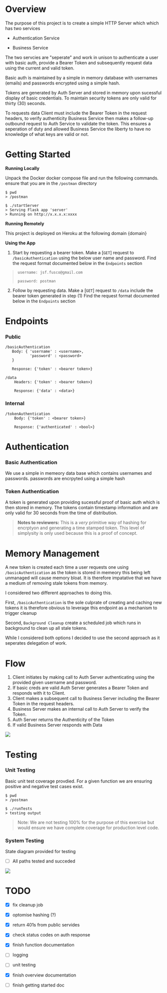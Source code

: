 # Overview
The purpose of this project is to create a simple HTTP Server which which has two services
* Authentication Service

* Business Service 

The two servcies are "seperate" and work in unison to authenticate a user with basic auth, provide a Bearer Token and subsequently request data using the current and valid token. 

Basic auth is maintained by a simple in memory database with usernames (emails) and passwords encrypted using a simple hash. 

Tokens are generated by Auth Server and stored in memory upon sucessful display of basic credentials. To maintain security tokens are only valid for thirty (30) seconds. 

To requests data Client must include the Bearer Token in the request headers, to verify authenticity Business Service then makes a follow-up outbound request to Auth Service to validate the token. This ensures a seperation of duty and allowed Business Service the liberty to have no knowledge of what keys are valid or not.


# Getting Started
**Running Locally**

Unpack the Docker docker compose file and run the following commands. ensure that you are in the `/postman` directory
```
$ pwd
> /postman

$ ./startServer
> Serving Flask app 'server'
> Running on http://x.x.x.x:xxxx
```

**Running Remotely**

This project is deployed on Heroku at the following domain {domain} 

**Using the App**

1. Start by requesting a bearer token. Make a [`GET`] request to `/basicAuthentication` using the below user name and password. Find the request format documented below in the `Endpoints` section
   
> `username: jsf.fusco@gmail.com`
>
> `password: postman`

2. Follow by requesting data. Make a [`GET`] request to `/data` include the bearer token generated in step (1) Find the request format documented below in the `Endpoints` section


# Endpoints
### **Public**

  ``` 
  /basicAuthentication
     Body: { 'username' : <username>,
             'password' : <password>
     }
  
     Response: {'token' : <bearer token>}
  ```
  
  ```
  /data
      Headers: {'token' : <bearer token>}
      
      Response: {'data' : <data>}
  ```

### **Internal**
```
/tokenAuthentication
    Body: {'token' : <bearer token>}

    Response: {'authenticated' : <bool>}
```

# Authentication
### **Basic Authentication**
We use a simple in memeory data base which contains usernames and passwords. passwords are encrpyted using a simple hash 

### **Token Authentication**
A token is generated upon providing sucessful proof of basic auth which is then stored in memory. The tokens contain timestamp information and are only valid for 30 seconds from the time of distribution. 

> **Notes to reviewers:** This is a *very* primitive way of hashing for encrptyon and generating a time stamped token. This level of simplysity is only used because this is a proof of concept. 

# Memory Management
A new token is created each time a user requests one using `/basicAuthentication` as the token is stored in memeory this being left unmanaged will cause memory bloat. It is therefore impatative that we have a medium of removing stale tokens from memory. 

I considered two different approaches to doing this. 

First, `/basicAuthentication` is the sole culprate of creating and caching new tokens it is therefore obvious to leverage this endpoint as a mechanism to trigger cleanup

Second, `Background Cleanup` create a scheduled job which runs in background to clean up all stale tokens. 

While I considered both options I decided to use the second approach as it seperates delegation of work. 

# Flow
1) Client initiates by making call to Auth Server authenticating using the provided given username and password.
2) If basic creds are valid Auth Server generates a Bearer Token and responds with it to Client.
3) Client makes a subsequent call to Business Server including the Bearer Token in the request headers.
4) Business Server makes an internal call to Auth Server to verify the Token.
5) Auth Server returns the Authenticity of the Token
6) If valid Business Server responds with Data

![](/images/FlowChart.png)

# Testing
### **Unit Testing**
Basic unit test coverage provdied. For a given function we are ensuring positive and negative test cases exist. 
```
$ pwd
> /postman

$ ./runTests
> testing output
```
> Note: We are not testing 100% for the purpose of this exercise but would ensure we have complete coverage for production level code.

### **System Testing**
State diagram provided for testing 

- [ ] All paths tested and succeded 
  
![](/images/StateDiagram.png)

# TODO

- [X] fix cleanup job 

- [X] optomise hashing  (?)

- [X] return 401s from public servides

- [X] check status codes on auth response 
- [X] finish function documentation
- [ ] logging
- [ ] unit testing   
- [X] finish overview documentation
- [ ] finish getting started doc 